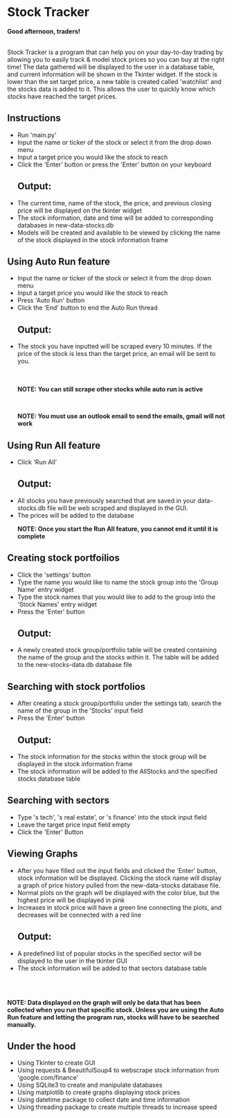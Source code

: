 <h1>Stock Tracker</h1>

<div><b>Good afternoon, traders!</b><div><br>
<p id='intro'>Stock Tracker is a program that can help you on your day-to-day trading by allowing you to easily track & model stock prices so you can buy at the right time! The data gathered will be displayed to the user in a database table, and current information will be shown in the Tkinter widget. If the stock is lower than the set target price, a new table is created called 'watchlist' and the stocks data is added to it. This allows the user to quickly know which stocks have reached the target prices.</p>
</body>

<body>
<div>
  <h2>Instructions</h2>
  <ul>
    <li>Run 'main.py'</li>
    <li>Input the name or ticker of the stock or select it from the drop down menu</li>
    <li>Input a target price you would like the stock to reach</li>
    <li>Click the 'Enter' button or press the 'Enter' button on your keyboard</li>
    <h2>Output:</h2>
    <li>The current time, name of the stock, the price, and previous closing price will be displayed on the tkinter widget</li>
    <li>The stock information, date and time will be added to corresponding databases in new-data-stocks.db</li>
    <li>Models will be created and available to be viewed by clicking the name of the stock displayed in the stock information frame</li>
  </ul>
  </div>
  <div>
  <h2>Using Auto Run feature </h2>
  <ul>
    <li>Input the name or ticker of the stock or select it from the drop down menu</li>
    <li> Input a target price you would like the stock to reach</li>
    <li>Press 'Auto Run' button</li>
    <li>Click the 'End' button to end the Auto Run thread</li>
    <h2>Output:</h2>
    <li>The stock you have inputted will be scraped every 10 minutes. If the price of the stock is less than the target price, an email will be sent to you.</li>
    <br><br>
    <p><b>NOTE: You can still scrape other stocks while auto run is active</b></p>
    <br>
    <p><b>NOTE: You must use an outlook email to send the emails, gmail will not work</b></p>
   </ul>
   </div>
  <div>
  <h2>Using Run All feature </h2>
  <ul>
    <li>Click 'Run All'</li>
    <h2>Output:</h2>
    <li>All stocks you have previously searched that are saved in your data-stocks.db file will be web scraped and displayed in the GUI.</li>
      <li>The prices will be added to the database</li>
    <br<br>
    <p><b>NOTE: Once you start the Run All feature, you cannot end it until it is complete</b></p>
  </ul>
  </div>
  
  <div>
  <h2>Creating stock portfoilios</h2>
    <ul>
    <li>Click the 'settings' button</li>
    <li>Type the name you would like to name the stock group into the 'Group Name' entry widget</li>
    <li>Type the stock names that you would like to add to the group into the 'Stock Names' entry widget</li>
    <li>Press the 'Enter' button</li>
    <h2>Output:</h2>
      <li>A newly created stock group/portfolio table will be created containing the name of the group and the stocks within it. The table will be added to the new-stocks-data.db database file</li>
      </ul>
      
   <h2> Searching with stock portfolios</h2>
    <ul>
      <li>After creating a stock group/portfolio under the settings tab, search the name of the group in the 'Stocks' input field</li>
      <li>Press the 'Enter' button</li>
      <h2>Output:</h2>
      <li>The stock information for the stocks within the stock group will be displayed in the stock information frame</li>
      <li>The stock information will be added to the AllStocks and the specified stocks database table</li>
    </ul>
    </div>
 <div>
  <h2>Searching with sectors</h2>
  <ul>
    <li>Type 's tech', 's real estate', or 's finance' into the stock input field</li>
    <li>Leave the target price input field empty</li>
    <li>Click the 'Enter' Button</li>
   </ul>
  </div>
  
  <div>
  <h2>Viewing Graphs</h2>
  <ul>
  <li>After you have filled out the input fields and clicked the 'Enter' button, stock information will be displayed. Clicking the stock name will display a graph of price history pulled from the new-data-stocks database file. </li>
  <li>Normal plots on the graph will be displayed with the color blue, but the highest price will be displayed in pink</li>
  <li>Increases in stock price will have a green line connecting the plots, and decreases will be connected with a red line</li>
  <h2>Output:</h2>
  <li>A predefined list of popular stocks in the specified sector will be displayed to the user in the tkinter GUI</li>
  <li>The stock information will be added to that sectors database table</li>
  </ul>
    <br><br>
  <p><b>NOTE: Data displayed on the graph will only be data that has been collected when you run that specific stock. Unless you are using the Auto Run feature and letting the program run, stocks will have to be searched manually.</b></p>
  </div>
   
   <div>
  <h2>Under the hood</h2>
  <ul>
    <li>Using Tkinter to create GUI</li>
    <li>Using requests & BeautifulSoup4 to webscrape stock information from 'google.com/finance'</li>
    <li>Using SQLite3 to create and manipulate databases</li>
    <li>Using matplotlib to create graphs displaying stock prices</li>
    <li>Using datetime package to collect date and time information</li>
    <li>Using threading package to create multiple threads to increase speed</li>
  </ul>
</div>
 </body>

  
 

